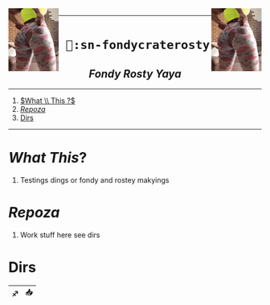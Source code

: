 
<img src="./sn/21.webp" width="100" align="right">
<img src="./sn/21.webp" width="100" align="left">

----
<h1 align="center"><code> 🍰:sn-fondycraterosty </code></h1>
<h2 align="center"><i> Fondy Rosty Yaya </i></h2>

----
1. [$What \\ This ?$](#what--this-)
2. [$Repoza$](#repoza)
3. [Dirs](#dirs)

----

# $What \ This ?$

1. Testings dings or fondy and rostey makyings 

# $Repoza$

1. Work stuff here see dirs 

# Dirs 

♐ | 📥
|:--:|:--:|
